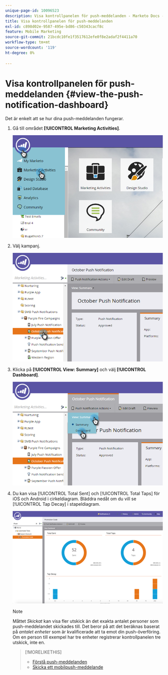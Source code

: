 ```yaml
---
unique-page-id: 10096523
description: Visa kontrollpanelen för push-meddelanden - Marketo Docs - produktdokumentation
title: Visa kontrollpanelen för push-meddelanden
exl-id: c898d02e-9587-495e-bd86-c50343cacf8c
feature: Mobile Marketing
source-git-commit: 21bcdc10fe1f3517612efe0f8e2adaf2f4411a70
workflow-type: tm+mt
source-wordcount: '119'
ht-degree: 0%

---
```


# Visa kontrollpanelen för push-meddelanden {#view-the-push-notification-dashboard}

Det är enkelt att se hur dina push-meddelanden fungerar.

1. Gå till området **[!UICONTROL Marketing Activities]**.

   ![](assets/image2015-12-11-12-3a57-3a48.png)

1. Välj kampanj.

   ![](assets/image2015-12-11-13-3a1-3a56.png)

1. Klicka på **[!UICONTROL View: Summary]** och välj **[!UICONTROL Dashboard]**.

   ![](assets/image2015-12-11-13-3a4-3a23.png)

1. Du kan visa [!UICONTROL Total Sent] och [!UICONTROL Total Taps] för iOS och Android i cirkeldiagram. Bläddra nedåt om du vill se [!UICONTROL Tap Decay] i stapeldiagram.

   ![](assets/image2015-12-15-15-3a23-3a47.png)

   >[!NOTE]
   >
   >Måttet _Skickat_ kan visa fler utskick än det exakta antalet personer som push-meddelandet skickades till. Det beror på att det beräknas baserat på _antalet enheter_ som är kvalificerade att ta emot din push-överföring. Om en person till exempel har tre enheter registrerar kontrollpanelen tre utskick, inte en.

   >[!MORELIKETHIS]
   >
   >* [Förstå push-meddelanden](/help/marketo/product-docs/mobile-marketing/push-notifications/understanding-push-notifications.md)
   >* [Skicka ett mobilpush-meddelande](/help/marketo/product-docs/mobile-marketing/push-notifications/send-a-mobile-push-notification.md)

